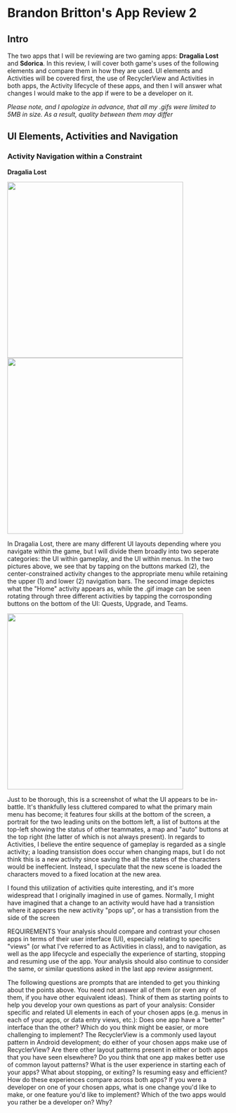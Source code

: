 # Brandon Britton's App Review 2

## Intro

  The two apps that I will be reviewing are two gaming apps: **Dragalia Lost** and **Sdorica**. In this review, I will cover both game's uses of the following elements and compare them in how they are used. UI elements and Activities will be covered first, the use of RecyclerView and Activities in both apps, the Activity lifecycle of these apps, and then I will answer what changes I would make to the app if were to be a developer on it.
  
  _Please note, and I apologize in advance, that all my .gifs were limited to 5MB in size. As a result, quality between them may differ_

## UI Elements, Activities and Navigation

### Activity Navigation within a Constraint

**Dragalia Lost**
<p float="left">
  <img src="https://cdn.discordapp.com/attachments/910117718924099594/947867457148817418/Screen_Recording_20220227-202727_Dragalia_1.gif" width="400" />
  <img src="https://cdn.discordapp.com/attachments/910117718924099594/947939609915056188/Screenshot_20220228-110427_Dragalia.jpg" width="400" /> 
</p>

  In Dragalia Lost, there are many different UI layouts depending where you navigate within the game, but I will divide them broadly into two seperate categories: the UI within gameplay, and the UI within menus. In the two pictures above, we see that by tapping on the buttons marked (2), the center-constrained activity changes to the appropriate menu while retaining the upper (1) and lower (2) navigation bars. The second image depictes what the "Home" activity appears as, while the .gif image can be seen rotating through three different activities by tapping the corrosponding buttons on the bottom of the UI: Quests, Upgrade, and Teams.
  
<p float="left">
  <img src="https://cdn.discordapp.com/attachments/910117718924099594/947944351496036362/Screenshot_20220228-115215_Dragalia.jpg" width="400" />
</p>
   
  Just to be thorough, this is a screenshot of what the UI appears to be in-battle. It's thankfully less cluttered compared to what the primary main menu has become; it features four skills at the bottom of the screen, a portrait for the two leading units on the bottom left, a list of buttons at the top-left showing the status of other teammates, a map and "auto" buttons at the top right (the latter of which is not always present). In regards to Activities, I believe the entire sequence of gameplay is regarded as a single activity; a loading transistion does occur when changing maps, but I do not think this is a new activity since saving the all the states of the characters would be ineffecient. Instead, I speculate that the new scene is loaded the characters moved to a fixed location at the new area.

  I found this utilization of activities quite interesting, and it's more widespread that I originally imagined in use of games. Normally, I might have imagined that a change to an activity would have had a transistion where it appears the new activity "pops up", or has a transistion from the side of the screen 
  
  
  

REQUIREMENTS
Your analysis should compare and contrast your chosen apps in terms of their user interface (UI), especially relating to specific "views" (or what I've referred to as Activities in class), and to navigation, as well as the app lifecycle and especially the experience of starting, stopping and resuming use of the app. Your analysis should also continue to consider the same, or similar questions asked in the last app review assignment.
 
The following questions are prompts that are intended to get you thinking about the points above. You need not answer all of them (or even any of them, if you have other equivalent ideas). Think of them as starting points to help you develop your own questions as part of your analysis:
Consider specific and related UI elements in each of your chosen apps (e.g. menus in each of your apps, or data entry views, etc.): Does one app have a "better" interface than the other? Which do you think might be easier, or more challenging to implement?
The RecyclerView is a commonly used layout pattern in Android development; do either of your chosen apps make use of RecyclerView? Are there other layout patterns present in either or both apps that you have seen elsewhere? Do you think that one app makes better use of common layout patterns?
What is the user experience in starting each of your apps? What about stopping, or exiting? Is resuming easy and efficient? How do these experiences compare across both apps?
If you were a developer on one of your chosen apps, what is one change you'd like to make, or one feature you'd like to implement? Which of the two apps would you rather be a developer on? Why?
